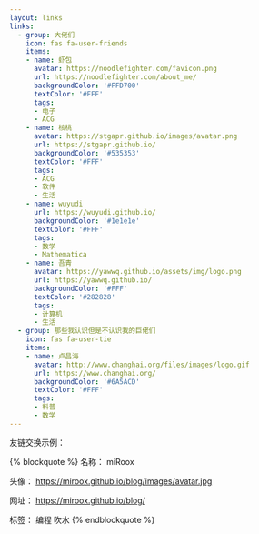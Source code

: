 ```yaml
---
layout: links
links:
  - group: 大佬们
    icon: fas fa-user-friends
    items:
    - name: 虾包
      avatar: https://noodlefighter.com/favicon.png
      url: https://noodlefighter.com/about_me/
      backgroundColor: '#FFD700'
      textColor: '#FFF'
      tags:
      - 电子
      - ACG
    - name: 核桃
      avatar: https://stgapr.github.io/images/avatar.png
      url: https://stgapr.github.io/
      backgroundColor: '#535353'
      textColor: '#FFF'
      tags:
      - ACG
      - 软件
      - 生活
    - name: wuyudi
      url: https://wuyudi.github.io/
      backgroundColor: '#1e1e1e'
      textColor: '#FFF'
      tags:
      - 数学
      - Mathematica
    - name: 吾青
      avatar: https://yawwq.github.io/assets/img/logo.png
      url: https://yawwq.github.io/
      backgroundColor: '#FFF'
      textColor: '#282828'
      tags:
      - 计算机
      - 生活
  - group: 那些我认识但是不认识我的巨佬们
    icon: fas fa-user-tie
    items:
    - name: 卢昌海
      avatar: http://www.changhai.org/files/images/logo.gif
      url: https://www.changhai.org/
      backgroundColor: '#6A5ACD'
      textColor: '#FFF'
      tags:
      - 科普
      - 数学
---
```


友链交换示例：

{% blockquote %}
名称： miRoox

头像： https://miroox.github.io/blog/images/avatar.jpg

网址： https://miroox.github.io/blog/

标签： 编程 吹水
{% endblockquote %}
